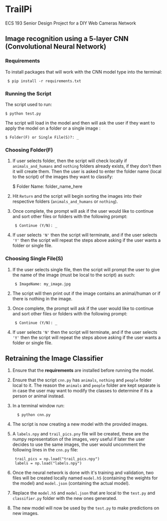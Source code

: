 # TrailPi
ECS 193 Senior Design Project for a DIY Web Cameras Network

## Image recognition using a 5-layer CNN (Convolutional Neural Network)

### Requirements

To install packages that will work with the CNN model type into the terminal:

     $ pip install -r requirements.txt 

### **Running the Script**
The script used to run:

    $ python test.py

 The script will load in the model and then will ask the user if they want to apply the model on a folder or a single image :

    $ Folder(F) or Single File(S)?: _

### **Choosing Folder(F)**
1. If user selects folder, then the script will check locally if `animals_and_humans` and `nothing` folders already exists, if they don't then it will create them. Then the user is asked to enter the folder name (local to the script) of the images they want to classify:

    $ Folder Name: folder_name_here

2. Hit `Return` and the script will begin sorting the images into their respective folders (`animals_and_humans` or `nothing`).
3. Once complete, the prompt will ask if the user would like to continue and sort other files or folders with the following prompt:

        $ Continue (Y/N): _

4. If user selects `'N'` then the script will terminate, and if the user selects `'Y'` then the script will repeat the steps above asking if the user wants a folder or single file.

### **Choosing Single File(S)**
1. If the user selects single file, then the script will prompt the user to give the name of the image (must be local to the script) as such:

        $ ImageName: my_image.jpg 

2. The script will then print out if the image contains an animal/human or if there is nothing in the image.
3. Once complete, the prompt will ask if the user would like to continue and sort other files or folders with the following prompt:

        $ Continue (Y/N): _ 
4. If user selects `'N'` then the script will terminate, and if the user selects `'Y'` then the script will repeat the steps above asking if the user wants a folder or single file.


## **Retraining the Image Classifier**

1. Ensure that the **requirements** are installed before running the model.
2. Ensure that the script `cnn.py` has  `animals`, `nothing` and `people` folder local to it. The reason the `animals` and `people` folder are kept separate is in case the user may want to modify the classes to determine if its a person or animal instead. 
3. In  a terminal window run:

         $ python cnn.py

4. The script is now creating a new model with the provided images.
5. A `labels.npy` and `trail_pics.pny` file will be created, these are the numpy representation of the images, very useful if later the user decides to use the same images, the user would uncomment the following lines in the `cnn.py` file:

        trail_pics = np.load("trail_pics.npy")
        labels = np.load("labels.npy")
6. Once the neural network is done with it's training and validation, two files will  be created locally named `model.h5` (containing the weights for the model) and `model.json` (containing the actual model).
7. Replace the `model.h5` and `model.json` that are local to the `test.py` and `classifier.py` folder with the new ones generated.
8. The new model will now be used by the `test.py` to make predictions on new images. 